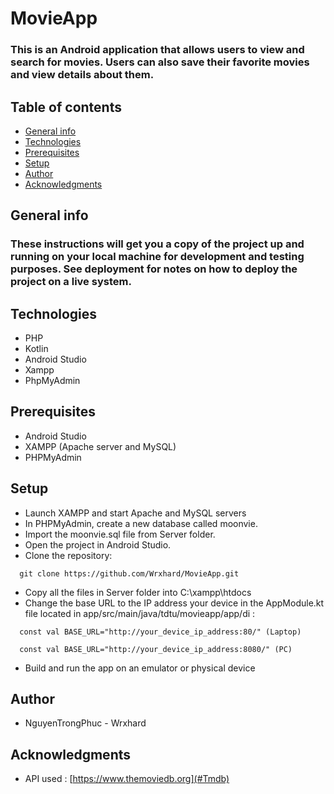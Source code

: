 # MovieApp
### This is an Android application that allows users to view and search for movies. Users can also save their favorite movies and view details about them.

## Table of contents
* [General info](#General-info)
* [Technologies](#Technologies)
* [Prerequisites](#Prerequisites)
* [Setup](#Setup)
* [Author](#Author)
* [Acknowledgments](#Acknowledgments)

## General info
### These instructions will get you a copy of the project up and running on your local machine for development and testing purposes. See deployment for notes on how to deploy the project on a live system.

## Technologies
- PHP
- Kotlin
- Android Studio
- Xampp
- PhpMyAdmin

## Prerequisites
- Android Studio
- XAMPP (Apache server and MySQL)
- PHPMyAdmin

## Setup
- Launch XAMPP and start Apache and MySQL servers
- In PHPMyAdmin, create a new database called moonvie.
- Import the moonvie.sql file from Server folder.
- Open the project in Android Studio.
- Clone the repository:
```
  git clone https://github.com/Wrxhard/MovieApp.git
```
- Copy all the files in Server folder into C:\xampp\htdocs
- Change the base URL to the IP address your device in the AppModule.kt file located in app/src/main/java/tdtu/movieapp/app/di :
  
```
  const val BASE_URL="http://your_device_ip_address:80/" (Laptop)
```
```
  const val BASE_URL="http://your_device_ip_address:8080/" (PC)
```
    
- Build and run the app on an emulator or physical device

## Author
- NguyenTrongPhuc - Wrxhard

## Acknowledgments
- API used : [https://www.themoviedb.org](#Tmdb)
